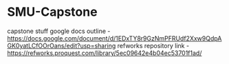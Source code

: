 # SMU-Capstone
capstone stuff
google docs outline - https://docs.google.com/document/d/1EDxTY8r9GzNmPFRUdf2Xxw9QdpAGK0yatLCfOOrOans/edit?usp=sharing
refworks repository link - https://refworks.proquest.com/library/5ec09642e4b04ec53701f1ad/

